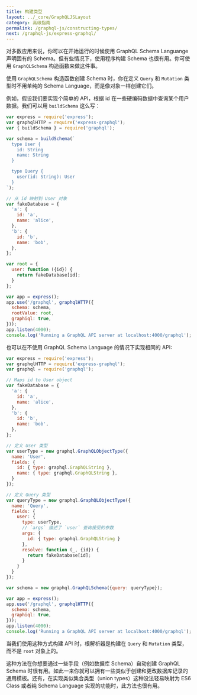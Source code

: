 ```yaml
---
title: 构建类型
layout: ../_core/GraphQLJSLayout
category: 高级指南
permalink: /graphql-js/constructing-types/
next: /graphql-js/express-graphql/
---
```


对多数应用来说，你可以在开始运行的时候使用 GraphQL Schema Languange 声明固有的 Schema。但有些情况下，使用程序构建 Schema 也很有用。你可使用 `GraphQLSchema` 构造函数来做这件事。

使用 `GraphQLSchema` 构造函数创建 Schema 时，你在定义 `Query` 和 `Mutation` 类型时不用单纯的 Schema Language，而是像对象一样创建它们。

例如，假设我们要实现个简单的 API，根据 id 在一些硬编码数据中查询某个用户数据。我们可以用 `buildSchema` 这么写：

```javascript
var express = require('express');
var graphqlHTTP = require('express-graphql');
var { buildSchema } = require('graphql');

var schema = buildSchema(`
  type User {
    id: String
    name: String
  }

  type Query {
    user(id: String): User
  }
`);

// 从 id 映射到 User 对象
var fakeDatabase = {
  'a': {
    id: 'a',
    name: 'alice',
  },
  'b': {
    id: 'b',
    name: 'bob',
  },
};

var root = {
  user: function ({id}) {
    return fakeDatabase[id];
  }
};

var app = express();
app.use('/graphql', graphqlHTTP({
  schema: schema,
  rootValue: root,
  graphiql: true,
}));
app.listen(4000);
console.log('Running a GraphQL API server at localhost:4000/graphql');
```

也可以在不使用 GraphQL Schema Language 的情况下实现相同的 API:

```javascript
var express = require('express');
var graphqlHTTP = require('express-graphql');
var graphql = require('graphql');

// Maps id to User object
var fakeDatabase = {
  'a': {
    id: 'a',
    name: 'alice',
  },
  'b': {
    id: 'b',
    name: 'bob',
  },
};

// 定义 User 类型
var userType = new graphql.GraphQLObjectType({
  name: 'User',
  fields: {
    id: { type: graphql.GraphQLString },
    name: { type: graphql.GraphQLString },
  }
});

// 定义 Query 类型
var queryType = new graphql.GraphQLObjectType({
  name: 'Query',
  fields: {
    user: {
      type: userType,
      // `args` 描述了 `user` 查询接受的参数
      args: {
        id: { type: graphql.GraphQLString }
      },
      resolve: function (_, {id}) {
        return fakeDatabase[id];
      }
    }
  }
});

var schema = new graphql.GraphQLSchema({query: queryType});

var app = express();
app.use('/graphql', graphqlHTTP({
  schema: schema,
  graphiql: true,
}));
app.listen(4000);
console.log('Running a GraphQL API server at localhost:4000/graphql');
```

当我们使用这种方式构建 API 时，根解析器是构建在 `Query` 和 `Mutation` 类型， 而不是 `root` 对象上的。

这种方法在你想要通过一些手段（例如数据库 Schema）自动创建 GraphQL Schema 时很有用。如此一来你就可以拥有一些类似于创建和更改数据库记录的通用模板。还有，在实现类似集合类型（union types）这种没法轻易映射为 ES6 Class 或者纯 Schema Language 实现的功能时，此方法也很有用。
